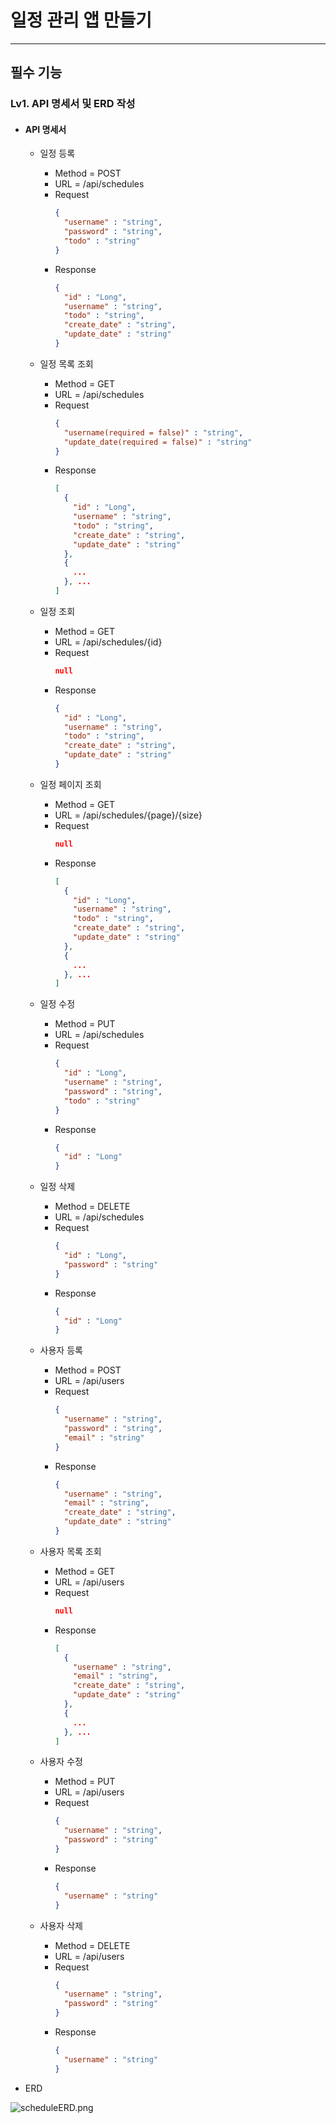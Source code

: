 # 일정 관리 앱 만들기

---
## 필수 기능
### Lv1. API 명세서 및 ERD 작성

- #### API 명세서
  - 일정 등록
    - Method = POST
    - URL = /api/schedules
    - Request
      ```json
      {
        "username" : "string",
        "password" : "string",
        "todo" : "string"
      }
      ```
    - Response
      ```json
      {
        "id" : "Long",
        "username" : "string",
        "todo" : "string",
        "create_date" : "string",
        "update_date" : "string"
      }
      ```

  - 일정 목록 조회
    - Method = GET
    - URL = /api/schedules
    - Request
      ```json
      {
        "username(required = false)" : "string",
        "update_date(required = false)" : "string"
      }
      ```
    - Response
      ```json
      [
        {
          "id" : "Long",
          "username" : "string",
          "todo" : "string",
          "create_date" : "string",
          "update_date" : "string"
        },
        {
          ...
        }, ...
      ]
      ```

  - 일정 조회
    - Method = GET
    - URL = /api/schedules/{id}
    - Request
      ```json 
      null
      ```
    - Response
      ```json
      {
        "id" : "Long",
        "username" : "string",
        "todo" : "string",
        "create_date" : "string",
        "update_date" : "string"
      }
      ```

  - 일정 페이지 조회
    - Method = GET
    - URL = /api/schedules/{page}/{size}
    - Request
      ```json 
      null
      ```
    - Response
      ```json
      [
        {
          "id" : "Long",
          "username" : "string",
          "todo" : "string",
          "create_date" : "string",
          "update_date" : "string"
        },
        {
          ...
        }, ...
      ]
      ```

  - 일정 수정
    - Method = PUT
    - URL = /api/schedules
    - Request
      ```json
      {
        "id" : "Long",
        "username" : "string",
        "password" : "string",
        "todo" : "string"
      }
      ```
    - Response
      ```json
      {
        "id" : "Long"
      }
      ```

  - 일정 삭제
    - Method = DELETE
    - URL = /api/schedules
    - Request
      ```json
      {
        "id" : "Long",
        "password" : "string"
      }
      ```
    - Response
      ```json
      {
        "id" : "Long"
      }
      ```

  - 사용자 등록
    - Method = POST
    - URL = /api/users
    - Request
      ```json
      {
        "username" : "string",
        "password" : "string",
        "email" : "string"
      }
      ```
    - Response
      ```json
      {
        "username" : "string",
        "email" : "string",
        "create_date" : "string",
        "update_date" : "string"
      }
      ```

  - 사용자 목록 조회
    - Method = GET
    - URL = /api/users
    - Request
      ```json 
      null
      ```
    - Response
      ```json
      [
        {
          "username" : "string",
          "email" : "string",
          "create_date" : "string",
          "update_date" : "string"
        },
        {
          ...
        }, ...
      ]
      ```

  - 사용자 수정
    - Method = PUT
    - URL = /api/users
    - Request
      ```json
      {
        "username" : "string",
        "password" : "string"
      }
      ```
    - Response
      ```json
      {
        "username" : "string"
      }
      ```

  - 사용자 삭제
    - Method = DELETE
    - URL = /api/users
    - Request
      ```json
      {
        "username" : "string",
        "password" : "string"
      }
      ```
    - Response
      ```json
      {
        "username" : "string"
      }
      ```



- ERD

![scheduleERD.png](scheduleERD.png)
